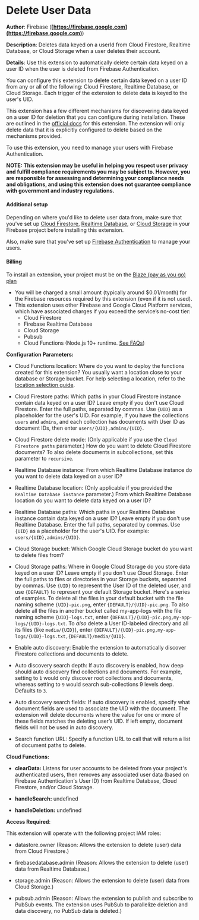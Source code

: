 # Delete User Data

**Author**: Firebase (**[https://firebase.google.com](https://firebase.google.com)**)

**Description**: Deletes data keyed on a userId from Cloud Firestore, Realtime Database, or Cloud Storage when a user deletes their account.



**Details**: Use this extension to automatically delete certain data keyed on a user ID when the user is deleted from Firebase Authentication.

You can configure this extension to delete certain data keyed on a user ID from any or all of the following: Cloud Firestore, Realtime Database, or Cloud Storage. Each trigger of the extension to delete data is keyed to the user's UID.

This extension has a few different mechanisms for discovering data keyed on a user ID for deletion that you can configure during installation. These are outlined in the [official docs](https://firebase.google.com/docs/extensions/official/delete-user-data) for this extension. The extension will only delete data that it is explicitly configured to delete based on the mechanisms provided.

To use this extension, you need to manage your users with Firebase Authentication.

**NOTE: This extension may be useful in helping you respect user privacy and fulfill compliance requirements you may be subject to. However, you are responsible for assessing and determining your compliance needs and obligations, and using this extension does not guarantee compliance with government and industry regulations.**

#### Additional setup

Depending on where you'd like to delete user data from, make sure that you've set up [Cloud Firestore](https://firebase.google.com/docs/firestore), [Realtime Database](https://firebase.google.com/docs/database), or [Cloud Storage](https://firebase.google.com/docs/storage) in your Firebase project before installing this extension.

Also, make sure that you've set up [Firebase Authentication](https://firebase.google.com/docs/auth) to manage your users.

#### Billing
 
To install an extension, your project must be on the [Blaze (pay as you go) plan](https://firebase.google.com/pricing)
 
- You will be charged a small amount (typically around $0.01/month) for the Firebase resources required by this extension (even if it is not used).
- This extension uses other Firebase and Google Cloud Platform services, which have associated charges if you exceed the service’s no-cost tier:
  - Cloud Firestore
  - Firebase Realtime Database
  - Cloud Storage
  - Pubsub
  - Cloud Functions (Node.js 10+ runtime. [See FAQs](https://firebase.google.com/support/faq#extensions-pricing))




**Configuration Parameters:**

* Cloud Functions location: Where do you want to deploy the functions created for this extension?  You usually want a location close to your database or Storage bucket. For help selecting a location, refer to the [location selection  guide](https://firebase.google.com/docs/functions/locations).

* Cloud Firestore paths: Which paths in your Cloud Firestore instance contain data keyed on a user ID? Leave empty if you don't use Cloud Firestore.
Enter the full paths, separated by commas. Use `{UID}` as a placeholder for the user's UID.
For example, if you have the collections `users` and `admins`, and each collection has documents with User ID as document IDs, then enter `users/{UID},admins/{UID}`.

* Cloud Firestore delete mode: (Only applicable if you use the `Cloud Firestore paths` parameter.) How do you want to delete Cloud Firestore documents? To also delete documents in subcollections, set this parameter to `recursive`.

* Realtime Database instance: From which Realtime Database instance do you want to delete data keyed on a user ID?


* Realtime Database location: (Only applicable if you provided the `Realtime Database instance` parameter.) From which Realtime Database location do you want to delete data keyed on a user ID?


* Realtime Database paths: Which paths in your Realtime Database instance contain data keyed on a user ID? Leave empty if you don't use Realtime Database.
Enter the full paths, separated by commas. Use `{UID}` as a placeholder for the user's UID.
For example: `users/{UID},admins/{UID}`.

* Cloud Storage bucket: Which Google Cloud Storage bucket do you want to delete files from?


* Cloud Storage paths: Where in Google Cloud Storage do you store data keyed on a user ID? Leave empty if you don't use Cloud Storage.
Enter the full paths to files or directories in your Storage buckets, separated by commas. Use `{UID}` to represent the User ID of the deleted user, and use `{DEFAULT}` to represent your default Storage bucket.
Here's a series of examples. To delete all the files in your default bucket with the file naming scheme `{UID}-pic.png`, enter `{DEFAULT}/{UID}-pic.png`. To also delete all the files in another bucket called my-app-logs with the file naming scheme `{UID}-logs.txt`, enter `{DEFAULT}/{UID}-pic.png,my-app-logs/{UID}-logs.txt`. To *also* delete a User ID-labeled directory and all its files (like `media/{UID}`), enter `{DEFAULT}/{UID}-pic.png,my-app-logs/{UID}-logs.txt,{DEFAULT}/media/{UID}`.

* Enable auto discovery: Enable the extension to automatically discover Firestore collections and documents to delete.

* Auto discovery search depth: If auto discovery is enabled, how deep should auto discovery find collections and documents. For example, setting to `1` would only discover root collections and documents, whereas setting to `9` would search sub-collections 9 levels deep. Defaults to `3`.

* Auto discovery search fields: If auto discovery is enabled, specify what document fields are used to associate the UID with the document. The extension will delete documents where the value for one or more of these fields matches the deleting user’s UID. If left empty, document fields will not be used in auto discovery.

* Search function URL: Specify a function URL to call that will return a list of document paths to delete.



**Cloud Functions:**

* **clearData:** Listens for user accounts to be deleted from your project's authenticated users, then removes any associated user data (based on Firebase Authentication's User ID) from Realtime Database, Cloud Firestore, and/or Cloud Storage.

* **handleSearch:** undefined

* **handleDeletion:** undefined



**Access Required**:



This extension will operate with the following project IAM roles:

* datastore.owner (Reason: Allows the extension to delete (user) data from Cloud Firestore.)

* firebasedatabase.admin (Reason: Allows the extension to delete (user) data from Realtime Database.)

* storage.admin (Reason: Allows the extension to delete (user) data from Cloud Storage.)

* pubsub.admin (Reason: Allows the extension to publish and subscribe to PubSub events. The extension uses PubSub to parallelize deletion and data discovery, no PubSub data is deleted.)
